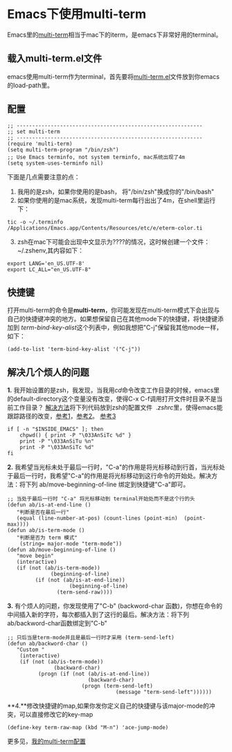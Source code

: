 # Emacs下使用multi-term

Emacs里的[multi-term](http://www.emacswiki.org/emacs/MultiTerm)相当于mac下的iterm，是emacs下非常好用的terminal。

## 载入multi-term.el文件
emacs使用multi-term作为terminal，首先要将[multi-term.el](http://www.emacswiki.org/emacs/download/multi-term.el)文件放到你emacs的load-path里。

## 配置
```
;; ------------------------------------------------------------
;; set multi-term
;; ------------------------------------------------------------
(require 'multi-term)
(setq multi-term-program "/bin/zsh")
;; Use Emacs terminfo, not system terminfo, mac系统出现了4m
(setq system-uses-terminfo nil)

```
下面是几点需要注意的点：
1. 我用的是zsh，如果你使用的是bash， 将"/bin/zsh"换成你的"/bin/bash"
2. 如果你使用的是mac系统，发现multi-term每行出出了4m，在shell里运行下：
```
tic -o ~/.terminfo /Applications/Emacs.app/Contents/Resources/etc/e/eterm-color.ti
```
3. zsh在mac下可能会出现中文显示为????的情况，这时候创建一个文件：~/.zshenv,其内容如下：
```
export LANG='en_US.UTF-8'
export LC_ALL="en_US.UTF-8"
```

## 快捷键
打开multi-term的命令是**multi-term**，你可能发现在multi-term模式下会出现与自己的快捷键冲突的地方。如果想保留自己在其他mode下的快捷键，将快捷键添加到 *term-bind-key-alist*这个列表中，例如我想把"C-j"保留我其他mode一样，如下：
```
(add-to-list 'term-bind-key-alist '("C-j"))
```

## 解决几个烦人的问题

**1.** 我开始设置的是zsh，我发现，当我用$cd$命令改变工作目录的时候，emacs里的default-directory这个变量没有改变，使得C-x C-f调用打开文件时目录不是当前工作目录？
[解决方法](http://stackoverflow.com/questions/367442/getting-emacs-ansi-term-and-zsh-to-play-nicely)将下列代码放到zsh的配置文件 $~.zshrc$里，使得emacs能跟踪路径的改变，[参考1](https://snarfed.org/why_i_run_shells_inside_emacs)，[参考2](http://emacs.stackexchange.com/questions/5589/automatically-update-default-directory-when-pwd-changes-in-shell-mode-and-term-m)。 [参考3](https://stackoverflow.com/questions/3508387/how-can-i-have-term-el-ansi-term-track-directories-if-using-anyhting-other-tha)
```shell
if [ -n "$INSIDE_EMACS" ]; then
    chpwd() { print -P "\033AnSiTc %d" }
    print -P "\033AnSiTu %n"
    print -P "\033AnSiTc %d"
fi
```

**2.** 我希望当光标未处于最后一行时，"C-a"的作用是将光标移动到行首，当光标处于最后一行时，我希望"C-a"的作用是将光标移动到这行命令的开始处。解决方法：将下列 ab/move-beginning-of-line 绑定到快捷键"C-a"即可。

```
;; 当处于最后一行时 "C-a" 将光标移动到 terminal开始处而不是这个行的头
(defun ab/is-at-end-line () 
   "判断是否在最后一行"
   (equal (line-number-at-pos) (count-lines (point-min)  (point-max))))
(defun ab/is-term-mode () 
   "判断是否为 term 模式"
    (string= major-mode "term-mode"))
(defun ab/move-beginning-of-line () 
   "move begin" 
   (interactive) 
   (if (not (ab/is-term-mode)) 
              (beginning-of-line)
         (if (not (ab/is-at-end-line)) 
                    (beginning-of-line) 
                (term-send-raw))))
``` 

**3.** 有个烦人的问题，你发现使用了"C-b" (backword-char 函数)，你想在命令的中间插入新的字符，每次都插入到了这行的最后。解决方法：将下列ab/backword-char函数绑定到"C-b"
```elisp
;; 只后当是term-mode并且是最后一行时才采用 (term-send-left)
(defun ab/backword-char () 
   "Custom " 
    (interactive) 
    (if (not (ab/is-term-mode)) 
               (backward-char) 
          (progn (if (not (ab/is-at-end-line))
                          (backward-char)
                        (progn (term-send-left)
                                   (message "term-send-left"))))))
```
**4.**修改快捷键的map,如果你发你定义自己的快捷键与该major-mode的冲突，可以直接修改它的key-map
```elisp
(define-key term-raw-map (kbd "M-n") 'ace-jump-mode)
```
更多见，[我的multi-term配置](https://github.com/aborn/emacs.d/blob/master/utils/multi-term-config.el)
